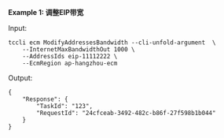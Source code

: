 **Example 1: 调整EIP带宽**



Input: 

```
tccli ecm ModifyAddressesBandwidth --cli-unfold-argument  \
    --InternetMaxBandwidthOut 1000 \
    --AddressIds eip-11112222 \
    --EcmRegion ap-hangzhou-ecm
```

Output: 
```
{
    "Response": {
        "TaskId": "123",
        "RequestId": "24cfceab-3492-482c-b86f-27f598b1b044"
    }
}
```

